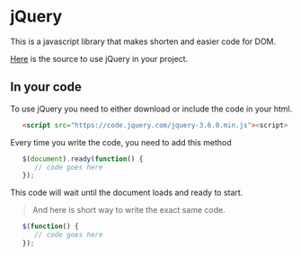 # jQuery

This is a javascript library that makes shorten and easier code for DOM.

[Here](https://jquery.com/download/) is the source to use jQuery in your project.

## In your code

To use jQuery you need to either download or include the code in your html.

```html
   <script src="https://code.jquery.com/jquery-3.6.0.min.js"><script>
```

Every time you write the code, you need to add this method

```js
   $(document).ready(function() {
      // code goes here
   });
```

This code will wait until the document loads and ready to start.

> And here is short way to write the exact same code.

```js
   $(function() {
      // code goes here
   });
```